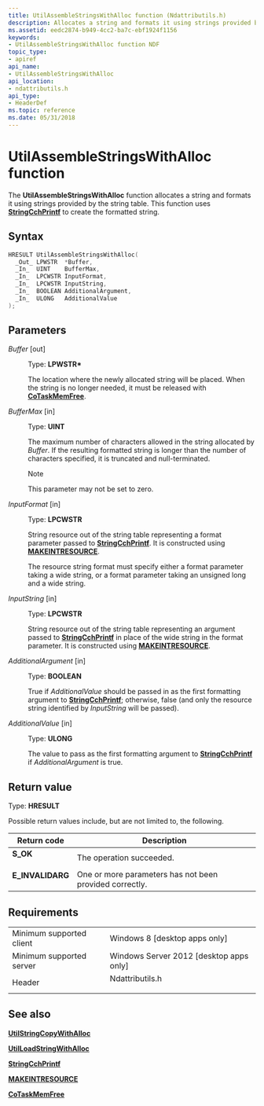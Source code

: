 ```yaml
---
title: UtilAssembleStringsWithAlloc function (Ndattributils.h)
description: Allocates a string and formats it using strings provided by the string table. This function uses StringCchPrintf to create the formatted string.
ms.assetid: eedc2874-b949-4cc2-ba7c-ebf1924f1156
keywords:
- UtilAssembleStringsWithAlloc function NDF
topic_type:
- apiref
api_name:
- UtilAssembleStringsWithAlloc
api_location:
- ndattributils.h
api_type:
- HeaderDef
ms.topic: reference
ms.date: 05/31/2018
---
```


# UtilAssembleStringsWithAlloc function

The **UtilAssembleStringsWithAlloc** function allocates a string and formats it using strings provided by the string table. This function uses [**StringCchPrintf**](https://docs.microsoft.com/windows/desktop/api/strsafe/nf-strsafe-stringcchprintfa) to create the formatted string.

## Syntax


```C++
HRESULT UtilAssembleStringsWithAlloc(
  _Out_ LPWSTR  *Buffer,
  _In_  UINT    BufferMax,
  _In_  LPCWSTR InputFormat,
  _In_  LPCWSTR InputString,
  _In_  BOOLEAN AdditionalArgument,
  _In_  ULONG   AdditionalValue
);
```



## Parameters

<dl> <dt>

*Buffer* \[out\]
</dt> <dd>

Type: **LPWSTR\***

The location where the newly allocated string will be placed. When the string is no longer needed, it must be released with [**CoTaskMemFree**](https://docs.microsoft.com/windows/desktop/api/combaseapi/nf-combaseapi-cotaskmemfree).

</dd> <dt>

*BufferMax* \[in\]
</dt> <dd>

Type: **UINT**

The maximum number of characters allowed in the string allocated by *Buffer*. If the resulting formatted string is longer than the number of characters specified, it is truncated and null-terminated.

> [!Note]  
> This parameter may not be set to zero.

 

</dd> <dt>

*InputFormat* \[in\]
</dt> <dd>

Type: **LPCWSTR**

String resource out of the string table representing a format parameter passed to [**StringCchPrintf**](https://docs.microsoft.com/windows/desktop/api/strsafe/nf-strsafe-stringcchprintfa). It is constructed using [**MAKEINTRESOURCE**](https://docs.microsoft.com/windows/desktop/api/winuser/nf-winuser-makeintresourcea).

The resource string format must specify either a format parameter taking a wide string, or a format parameter taking an unsigned long and a wide string.

</dd> <dt>

*InputString* \[in\]
</dt> <dd>

Type: **LPCWSTR**

String resource out of the string table representing an argument passed to [**StringCchPrintf**](https://docs.microsoft.com/windows/desktop/api/strsafe/nf-strsafe-stringcchprintfa) in place of the wide string in the format parameter. It is constructed using [**MAKEINTRESOURCE**](https://docs.microsoft.com/windows/desktop/api/winuser/nf-winuser-makeintresourcea).

</dd> <dt>

*AdditionalArgument* \[in\]
</dt> <dd>

Type: **BOOLEAN**

True if *AdditionalValue* should be passed in as the first formatting argument to [**StringCchPrintf**](https://docs.microsoft.com/windows/desktop/api/strsafe/nf-strsafe-stringcchprintfa); otherwise, false (and only the resource string identified by *InputString* will be passed).

</dd> <dt>

*AdditionalValue* \[in\]
</dt> <dd>

Type: **ULONG**

The value to pass as the first formatting argument to [**StringCchPrintf**](https://docs.microsoft.com/windows/desktop/api/strsafe/nf-strsafe-stringcchprintfa) if *AdditionalArgument* is true.

</dd> </dl>

## Return value

Type: **HRESULT**

Possible return values include, but are not limited to, the following.



| Return code                                                                                  | Description                                                        |
|----------------------------------------------------------------------------------------------|--------------------------------------------------------------------|
| <dl> <dt>**S\_OK**</dt> </dl>         | The operation succeeded.<br/>                                |
| <dl> <dt>**E\_INVALIDARG**</dt> </dl> | One or more parameters has not been provided correctly.<br/> |



 

## Requirements



|                                     |                                                                                            |
|-------------------------------------|--------------------------------------------------------------------------------------------|
| Minimum supported client<br/> | Windows 8 \[desktop apps only\]<br/>                                                 |
| Minimum supported server<br/> | Windows Server 2012 \[desktop apps only\]<br/>                                       |
| Header<br/>                   | <dl> <dt>Ndattributils.h</dt> </dl> |



## See also

<dl> <dt>

[**UtilStringCopyWithAlloc**](utilstringcopywithalloc.md)
</dt> <dt>

[**UtilLoadStringWithAlloc**](utilloadstringwithalloc.md)
</dt> <dt>

[**StringCchPrintf**](https://docs.microsoft.com/windows/desktop/api/strsafe/nf-strsafe-stringcchprintfa)
</dt> <dt>

[**MAKEINTRESOURCE**](https://docs.microsoft.com/windows/desktop/api/winuser/nf-winuser-makeintresourcea)
</dt> <dt>

[**CoTaskMemFree**](https://docs.microsoft.com/windows/desktop/api/combaseapi/nf-combaseapi-cotaskmemfree)
</dt> </dl>

 

 





